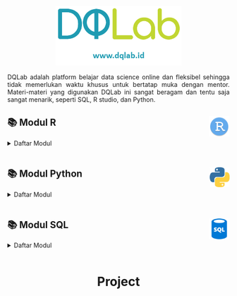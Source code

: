<br />

<p align="center">
  <a href='https://academy.dqlab.id/main/learn_more'><img src="Gambar/Logo DQLab2.png"></a>
</p>

<p align="justify">
  DQLab adalah platform belajar data science online dan fleksibel sehingga tidak memerlukan waktu khusus untuk bertatap muka dengan mentor. Materi-materi yang digunakan DQLab ini sangat beragam dan tentu saja sangat menarik, seperti SQL, R studio, dan Python.
</p>

## :books: Modul R <img src="Gambar/logo R.png" height="47" align="right">

<details><summary>Daftar Modul</summary>
  
  + #### Modul Persiapan
  | | | |
  |----|----|----|
  | Introduction to Data Science with R | [:card_index_dividers:](https://github.com/bgsdanang/DQLab/blob/main/Belajar/R/Introduction%20to%20Data%20Science%20with%20R.R) | [:bookmark_tabs:](https://academy.dqlab.id/certificate/pdf/DQLABBGINRFBCMKR) |
  | R Fundamental for Data Science | [:card_index_dividers:](https://github.com/bgsdanang/DQLab/blob/main/Belajar/R/R%20Fundamental%20for%20Data%20Science.R) | [:bookmark_tabs:](https://academy.dqlab.id/certificate/pdf/DQLABINTR1EWHPQP) |
  
  
  + #### Modul Fundamental
  | | | |
  |----|----|----|
  | Statistics Using R for Data Science | [:card_index_dividers:](https://github.com/bgsdanang/DQLab/tree/main/Belajar/R/Statistics%20using%20R%20for%20Data%20Science) |  [:bookmark_tabs:](https://academy.dqlab.id/certificate/pdf/DQLABINTS1BVVBBN) |
  | Data Preparation in Data Science using R | [:card_index_dividers:](https://github.com/bgsdanang/DQLab/tree/main/Belajar/R/Data%20Preparation%20in%20Data%20Science%20using%20R)|  [:bookmark_tabs:](https://academy.dqlab.id/certificate/pdf/DQLABDTWR1LAJUSO) |
  | Fundamental Data Visualization using R | [:card_index_dividers:](https://github.com/bgsdanang/DQLab/tree/main/Belajar/R/Fundamental%20Data%20Visualization%20using%20R)|  [:bookmark_tabs:](https://academy.dqlab.id/certificate/pdf/DQLABINTR1UNCBNQ) |
  
  
  + #### Modul Penerapan di Industri
  | | | |
  |----|----|----|
  | Analisis Data COVID19 di Indonesia | [:card_index_dividers:](https://github.com/bgsdanang/DQLab/blob/main/Belajar/R/Analisis%20Data%20COVID19%20di%20Indonesia.R) | [:bookmark_tabs:](https://academy.dqlab.id/certificate/pdf/DQLABAPL3%20IHGMCQ) |
  
  
</details><br>



## :books: Modul Python <img src="Gambar/python4.png" height="45" align="right">
<details><summary>Daftar Modul</summary>
  
  + #### Modul Persiapan
  | | | |
  |----|----|----|
  | Python Fundamental for Data Science | [:card_index_dividers:](https://github.com/bgsdanang/DQLab/tree/main/Belajar/Python/Python%20Fundamental%20for%20Data%20Science) | [:bookmark_tabs:](https://academy.dqlab.id/certificate/pdf/DQLABINTP1VVETLV) |
  
  
  + #### Modul Fundamental
  | | | |
  |----|----|----|
  | Data Wrangling Python | [:card_index_dividers:](https://github.com/bgsdanang/DQLab/blob/main/Belajar/Python/Data%20Wrangling%20Python/Data%20Wrangling%20Python.ipynb) | [:bookmark_tabs:](https://academy.dqlab.id/certificate/pdf/DQLABDTWP1APCMJD) |
  | Python for Data Professional Beginner - Part 1 | [:card_index_dividers:](https://github.com/bgsdanang/DQLab/tree/main/Belajar/Python/Python%20for%20Data%20Professional%20Beginner%20-%20Part%201) | [:bookmark_tabs:](https://academy.dqlab.id/certificate/pdf/DQLABINTP1EGMJAP) |
  | Python for Data Professional Beginner - Part 2 | [:card_index_dividers:](https://github.com/bgsdanang/DQLab/tree/main/Belajar/Python/Python%20for%20Data%20Professional%20Beginner%20-%20Part%202) | [:bookmark_tabs:](https://academy.dqlab.id/certificate/pdf/DQLABINTP1OASCOH) |
  | Python for Data Professional Beginner - Part 3 | [:card_index_dividers:](https://github.com/bgsdanang/DQLab/tree/main/Belajar/Python/Python%20for%20Data%20Professional%20Beginner%20-%20Part%203) | [:bookmark_tabs:](https://academy.dqlab.id/certificate/pdf/DQLABINTP1KTNHBA) |
  | Exploratory Data Analysis with Python for Beginner | [:card_index_dividers:](https://github.com/bgsdanang/DQLab/tree/main/Belajar/Python/Exploratory%20Data%20Analysis%20with%20Python%20for%20Beginner) | [:bookmark_tabs:](https://academy.dqlab.id/certificate/pdf/DQLABINTP1QRVLKR) |
  
  
  
  
</details><br>

## :books: Modul SQL <img src="Gambar/sql3.png" height="47" align="right">
<details><summary>Daftar Modul</summary>
  
  + #### Modul Fundamental
  | | | |
  |----|----|----|
  | Fundamental SQL Using SELECT Statement | [:card_index_dividers:](https://github.com/bgsdanang/DQLab/tree/main/Belajar/SQL/Fundamental%20SQL%20Using%20SELECT%20Statement) | [:bookmark_tabs:](https://academy.dqlab.id/certificate/pdf/DQLABSQLT1DPIQKC) |
  | Fundamental SQL Using FUNCTION and GROUP BY | [:card_index_dividers:](https://github.com/bgsdanang/DQLab/tree/main/Belajar/SQL/Fundamental%20SQL%20Using%20FUNCTION%20and%20GROUP%20BY) | [:bookmark_tabs:](https://academy.dqlab.id/certificate/pdf/DQLABSQLT2QBUOGN) |
  | Fundamental SQL Using INNER JOIN and UNION | [:card_index_dividers:](https://github.com/bgsdanang/DQLab/tree/main/Belajar/SQL/Fundamental%20SQL%20Using%20INNER%20JOIN%20and%20UNION) | [:bookmark_tabs:](https://academy.dqlab.id/certificate/pdf/DQLABSQLT2NDWGOM/NONTRACK)|
  | Fundamental SQL Group By and Having | [:card_index_dividers:](https://github.com/bgsdanang/DQLab/tree/main/Belajar/SQL/Fundamental%20SQL%20Group%20By%20and%20Having) |[:bookmark_tabs:](https://academy.dqlab.id/certificate/pdf/DQLABFSQL3SRUJNO) |
  
  
</details>

<br>

<h1 align = "center">Project</h1>    
